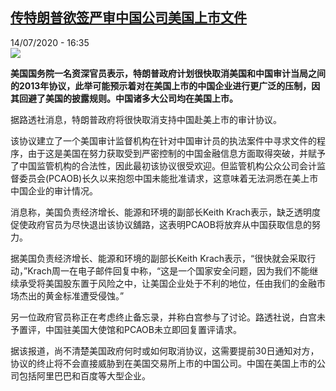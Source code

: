 <!--1594738587000-->
[传特朗普欲签严审中国公司美国上市文件](http://www.rfi.fr//cn/%E4%B8%AD%E5%9B%BD/20200714-%E4%BC%A0%E7%89%B9%E6%9C%97%E6%99%AE%E6%AC%B2%E7%AD%BE%E4%B8%A5%E5%AE%A1%E4%B8%AD%E5%9B%BD%E5%85%AC%E5%8F%B8%E7%BE%8E%E5%9B%BD%E4%B8%8A%E5%B8%82%E6%96%87%E4%BB%B6)
------

<div>14/07/2020 - 16:35</div><img src="https://s.rfi.fr/media/display/a4e5a9b6-0ef2-11ea-8d5c-005056bfe576/w:310/p:16x9/NYSE_wallstreet127_0.jpg"><p><strong>美国国务院一名资深官员表示，特朗普政府计划很快取消美国和中国审计当局之间的2013年协议，此举可能预示着对在美国上市的中国企业进行更广泛的压制，因其回避了美国的披露规则。中国诸多大公司均在美国上市。</strong></p><div class="t-content__body u-clearfix"><div class="m-interstitial"></div><p>据路透社消息，特朗普政府将很快取消支持中国赴美上市的审计协议。</p><p>该协议建立了一个美国审计监督机构在针对中国审计员的执法案件中寻求文件的程序，由于这是美国在努力获取受到严密控制的中国金融信息方面取得突破，并赋予了中国监管机构的合法性，因此最初该协议很受欢迎。但监管机构公众公司会计监督委员会(PCAOB)长久以来抱怨中国未能批准请求，这意味着无法洞悉在美上市中国企业的审计情况。</p><p>消息称，美国负责经济增长、能源和环境的副部长Keith Krach表示，缺乏透明度促使政府官员为尽快退出该协议舖路，这表明PCAOB将放弃从中国获取信息的努力。</p><p>据美国负责经济增长、能源和环境的副部长Keith Krach表示，“很快就会采取行动，”Krach周一在电子邮件回复中称，“这是一个国家安全问题，因为我们不能继续承受将美国股东置于风险之中，让美国企业处于不利的地位，任由我们的金融市场杰出的黄金标准遭受侵蚀。”</p><p>另一位政府官员称正在考虑终止备忘录，并称白宫参与了讨论。路透社说，白宫未予置评，中国驻美国大使馆和PCAOB未立即回复置评请求。</p><p>据该报道，尚不清楚美国政府何时或如何取消协议，这需要提前30日通知对方，协议的终止将不会直接威胁到在美国交易所上市的中国公司。中国在美国上市的公司包括阿里巴巴和百度等大型企业。</p><div class="o-self-promo o-self-promo--nl o-self-promo--hidden" data-selfpromo-newsletter></div><div class="o-self-promo o-self-promo--app o-self-promo--hidden" data-selfpromo-app></div></div>
